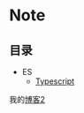 # Note

## 目录
* ES
  * [Typescript](https://github.com/zachrey/note/blob/master/ECMAScript/Typescript/index.md)

我的[博客2](www.zachrey.win)

